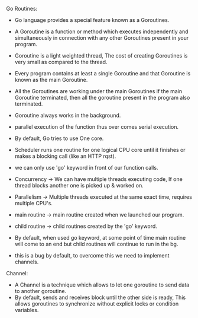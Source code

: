 Go Routines:

- Go language provides a special feature known as a Goroutines.
- A Goroutine is a function or method which executes independently and simultaneously in connection with any other Goroutines present in your program.
- Goroutine is a light weighted thread, The cost of creating Goroutines is very small as compared to the thread.
- Every program contains at least a single Goroutine and that Goroutine is known as the main Goroutine.
- All the Goroutines are working under the main Goroutines if the main Goroutine terminated, then all the goroutine present in the program also terminated.
- Goroutine always works in the background.
- parallel execution of the function thus over comes serial execution.
- By default, Go tries to use One core.
- Scheduler runs one routine for one logical CPU core until it finishes or makes a blocking call (like an HTTP rqst).

- we can only use 'go' keyword in front of our function calls.

- Concurrency -> We can have multiple threads executing code, If one thread blocks another one is picked up & worked on.
- Parallelism -> Multiple threads executed at the same exact time, requires multiple CPU's.

- main routine  -> main routine created when we launched our program.
- child routine -> child routines created by the 'go' keyword.

- By default, when used go keyword, at some point of time main routine will come to an end but child routines will continue to run in the bg.
- this is a bug by default, to overcome this we need to implement channels.




Channel:

- A Channel is a technique which allows to let one goroutine to send data to another goroutine. 
- By default, sends and receives block until the other side is ready, This allows goroutines to synchronize without explicit locks or condition variables.